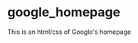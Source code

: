 # google_homepage
This is an html/css of Google's homepage
<title>google homepage</title>
<a href="http://www.theodinproject.com"></a>